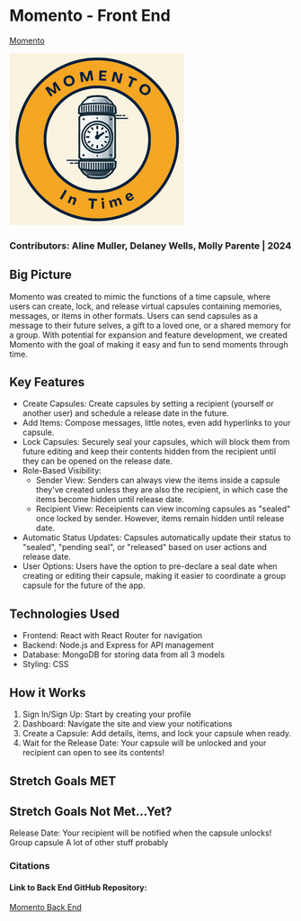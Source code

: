 # Momento - Front End

[Momento](https://momentointime.netlify.app "Directing to application site")

![Logo](src/assets/logo_bkg_cream.png)

### Contributors: Aline Muller, Delaney Wells, Molly Parente | 2024

## Big Picture

Momento was created to mimic the functions of a time capsule, where users can create, lock, and release virtual capsules containing memories, messages, or items in other formats. Users can send capsules as a message to their future selves, a gift to a loved one, or a shared memory for a group. With potential for expansion and feature development, we created Momento with the goal of making it easy and fun to send moments through time.

## Key Features

- Create Capsules: Create capsules by setting a recipient (yourself or another user) and schedule a release date in the future.
- Add Items: Compose messages, little notes, even add hyperlinks to your capsule.
- Lock Capsules: Securely seal your capsules, which will block them from future editing and keep their contents hidden from the recipient until they can be opened on the release date.
- Role-Based Visibility:
  - Sender View: Senders can always view the items inside a capsule they've created unless they are also the recipient, in which case the items become hidden until release date.
  - Recipient View: Receipients can view incoming capsules as "sealed" once locked by sender. However, items remain hidden until release date.
- Automatic Status Updates: Capsules automatically update their status to "sealed", "pending seal", or "released" based on user actions and release date.
- User Options: Users have the option to pre-declare a seal date when creating or editing their capsule, making it easier to coordinate a group capsule for the future of the app.

## Technologies Used

- Frontend: React with React Router for navigation
- Backend: Node.js and Express for API management
- Database: MongoDB for storing data from all 3 models
- Styling: CSS

## How it Works

1.  Sign In/Sign Up: Start by creating your profile
2.  Dashboard: Navigate the site and view your notifications
3.  Create a Capsule: Add details, items, and lock your capsule when ready.
4.  Wait for the Release Date: Your capsule will be unlocked and your recipient can open to see its contents!

## Stretch Goals MET

## Stretch Goals Not Met...Yet?

Release Date: Your recipient will be notified when the capsule unlocks!
Group capsule
A lot of other stuff probably

### Citations

#### Link to Back End GitHub Repository:

[Momento Back End](https://github.com/lanewells/momento "Directing to GitHub")

